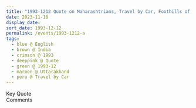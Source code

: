 ```yaml
---
title: "1993-1212 Quote on Maharashtrians, Travel by Car, Foothills of the Himalayas, Uttarakhand, India"
date: 2023-11-18
display_date: 
sort_date: 1993-12-12
permalink: /events/1993-1212-a
tags:
  - blue @ English
  - brown @ India
  - crimson @ 1993
  - deeppink @ Quote
  - green @ 1993-12
  - maroon @ Uttarakhand
  - peru @ Travel by Car  
---
```


<wave-list>
  <list-title color="green" width="75">Key Quote</list-title>
  <list-item color="BlanchedAlmond"  width="200"></list-item>
  <list-item color="Lavender"></list-item>
  <list-item color="BlanchedAlmond"></list-item>
</wave-list>

<br>

<wave-list>
  <list-title color="green" width="75">Comments</list-title>
  <list-item color="BlanchedAlmond"  width="200"></list-item>
  <list-item color="Lavender"></list-item>
  <list-item color="BlanchedAlmond"></list-item>
</wave-list>